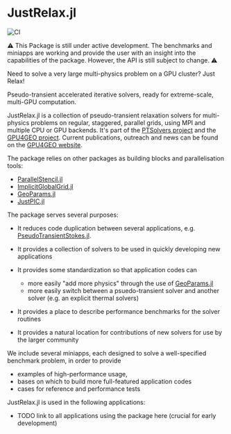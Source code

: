# JustRelax.jl

![CI](https://github.com/PTSolvers/JustRelax.jl/actions/workflows/ci.yml/badge.svg)

:warning: This Package is still under active development. The benchmarks and miniapps are working and provide the user with an insight into the capabilities of the package. However, the API is still subject to change. :warning: 

Need to solve a very large multi-physics problem on a GPU cluster? Just Relax!

Pseudo-transient accelerated iterative solvers, ready for extreme-scale, multi-GPU computation.

JustRelax.jl is a collection of pseudo-transient relaxation solvers
for multi-physics problems on regular, staggered, parallel grids,
using MPI and multiple CPU or GPU backends. It's part of the [PTSolvers project](https://ptsolvers.github.io) and
the [GPU4GEO project](https://www.pasc-ch.org/projects/2021-2024/gpu4geo/). Current publications, outreach and news can be found on the [GPU4GEO website](https://ptsolvers.github.io/GPU4GEO/).

The package relies on other packages as building blocks and parallelisation tools:

* [ParallelStencil.jl](https://github.com/omlins/ParallelStencil.jl)
* [ImplicitGlobalGrid.jl](https://github.com/omlins/ImplicitGlobalGrid.jl)
* [GeoParams.jl](https://github.com/JuliaGeodynamics/GeoParams.jl)
* [JustPIC.jl](https://github.com/JuliaGeodynamics/JustPIC.jl)


The package serves several purposes:

  * It reduces code duplication between several applications, e.g. [PseudoTransientStokes.jl](https://github.com/PTsolvers/PseudoTransientStokes.jl). 
  * It provides a collection of solvers to be used in quickly developing new applications
  * It provides some standardization so that application codes can

     - more easily "add more physics" through the use of [GeoParams.jl]((https://github.com/JuliaGeodynamics/GeoParams.jl))
     - more easily switch between a psuedo-transient solver and another solver (e.g. an explicit thermal solvers)

  * It provides a place to describe performance benchmarks for the solver routines
  * It provides a natural location for contributions of new solvers for use by the larger community

We include several miniapps, each designed to solve a well-specified benchmark problem, in order to provide

  - examples of high-performance usage,
  - bases on which to build more full-featured application codes
  - cases for reference and performance tests


JustRelax.jl is used in the following applications:

  * TODO link to all applications using the package here (crucial for early development)
